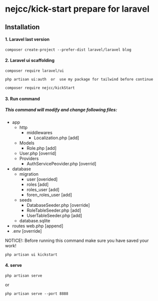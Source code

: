 # nejcc/kick-start prepare for laravel

## Installation

#### 1. Laravel last version
```
composer create-project --prefer-dist laravel/laravel blog
```
#### 2. Laravel ui scaffolding
```
composer require laravel/ui
```

```
php artisan ui:auth  or  use my package for tailwind before continue 
```

```
composer require nejcc/kickStart
```

#### 3. Run command 

##### This command will modify and change following files: 

*   app
    *   http
        *   middlewares
            *   Localization.php [add]
    *   Models
        *   Role.php [add]
    *   User.php [overrid]
    *   Providers
        *   AuthServicePeovider.php [overrid]
*   database
    *   migration
        *   user [overided]
        *   roles [add]
        *   roles_user [add]
        *   foren_roles_user [add]
    *   seeds
        *   DatabaseSeeder.php [override]
        *   RoleTableSeeder.php [add]
        *   UserTableSeeder.php [add]
    * database.sqlite
* routes
    web.php [append]
*   .env [override]


NOTICE!:  Before running this command make sure you have saved your work!
```
php artisan ui kickstart
```


#### 4. serve

```
php artisan serve
```
or
```
php artisan serve --port 8888
```
